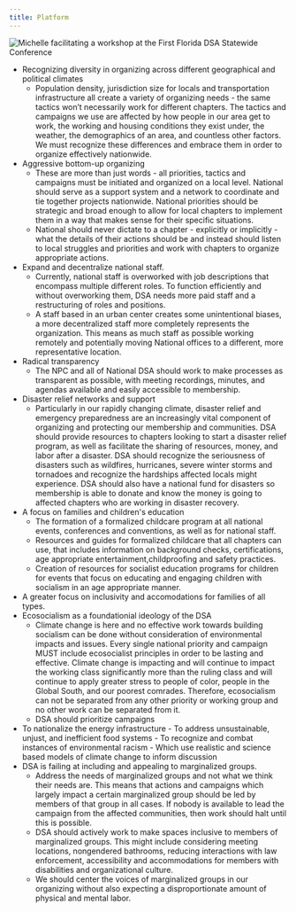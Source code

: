 ```yaml
---
title: Platform
---
```


<img src="{{site.baseurl}}/images/michelle_facilitating.jpg" alt="Michelle facilitating a workshop at the First Florida DSA Statewide Conference">

- Recognizing diversity in organizing across different geographical and political climates
    - Population density, jurisdiction size for locals and transportation infrastructure all create a variety of organizing needs - the same tactics won’t necessarily work for different chapters. The tactics and campaigns we use are affected by how people in our area get to work, the working and housing conditions they exist under, the weather, the demographics of an area, and countless other factors. We must recognize these differences and embrace them in order to organize effectively nationwide. 
- Aggressive bottom-up organizing
    - These are more than just words - all priorities, tactics and campaigns must be initiated and organized on a local level. National should serve as a support system and a network to coordinate and tie together projects nationwide. National priorities should be strategic and broad enough to allow for local chapters to implement them in a way that makes sense for their specific situations.
    - National should never dictate to a chapter - explicitly or implicitly - what the details of their actions should be and instead should listen to local struggles and priorities and work with chapters to organize appropriate actions. 
- Expand and decentralize national staff.
    - Currently, national staff is overworked with job descriptions that encompass multiple different roles. To function efficiently and without overworking them, DSA needs more paid staff and a restructuring of roles and positions. 
    - A staff based in an urban center creates some unintentional biases, a more decentralized staff more completely represents the organization. This means as much staff as possible working remotely and potentially moving National offices to a different, more representative location.
- Radical transparency
    - The NPC and all of National DSA should work to make processes as transparent as possible, with meeting recordings, minutes, and agendas available and easily accessible to membership. 
- Disaster relief networks and support
    - Particularly in our rapidly changing climate, disaster relief and emergency preparedness are an increasingly vital component of organizing and protecting our membership and communities. DSA should provide resources to chapters looking to start a disaster relief program, as well as facilitate the sharing of resources, money, and labor after a disaster. DSA should recognize the seriousness of disasters such as wildfires, hurricanes, severe winter storms and tornadoes and recognize the hardships affected locals might experience. DSA should also have a national fund for disasters so membership is able to donate and know the money is going to affected chapters who are working in disaster recovery.
- A focus on families and children's education
    - The formation of a formalized childcare program at all national events, conferences and conventions, as well as for national staff. 
    - Resources and guides for formalized childcare that all chapters can use, that includes information on background checks, certifications, age appropriate entertainment,childproofing and safety practices.
    - Creation of resources for socialist education programs for children for events that focus on educating and engaging children with socialism in an age appropriate manner.
- A greater focus on inclusivity and accomodations for families of all types.
- Ecosocialism as a foundationial ideology of the DSA
    - Climate change is here and no effective work towards building socialism can be done without consideration of environmental impacts and issues. Every single national priority and campaign MUST include ecosocialist principles in order to be lasting and effective. Climate change is impacting and will continue to impact the working class significantly more than the ruling class and will continue to apply greater stress to people of color, people in the Global South, and our poorest comrades. Therefore, ecosocialism can not be separated from any other priority or working group and no other work can be separated from it. 
    - DSA should prioritize campaigns
- To nationalize the energy infrastructure
        - To address unsustainable, unjust, and inefficient food systems
        - To recognize and combat instances of environmental racism
        - Which use realistic and science based models of climate change to inform discussion
- DSA is failing at including and appealing to marginalized groups.
    - Address the needs of marginalized groups and not what we think their needs are. This means that actions and campaigns which largely impact a certain marginalized group should be led by members of that group in all cases. If nobody is available to lead the campaign from the affected communities, then work should halt until this is possible.
    - DSA should actively work to make spaces inclusive to members of marginalized groups. This might include considering meeting locations, nongendered bathrooms, reducing interactions with law enforcement, accessibility and accommodations for members with disabilities and organizational culture.
    - We should center the voices of marginalized groups in our organizing without also expecting a disproportionate amount of physical and mental labor.
